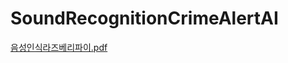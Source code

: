 # SoundRecognitionCrimeAlertAI

[음성인식라즈베리파이.pdf](https://github.com/user-attachments/files/17840305/default.pdf)
